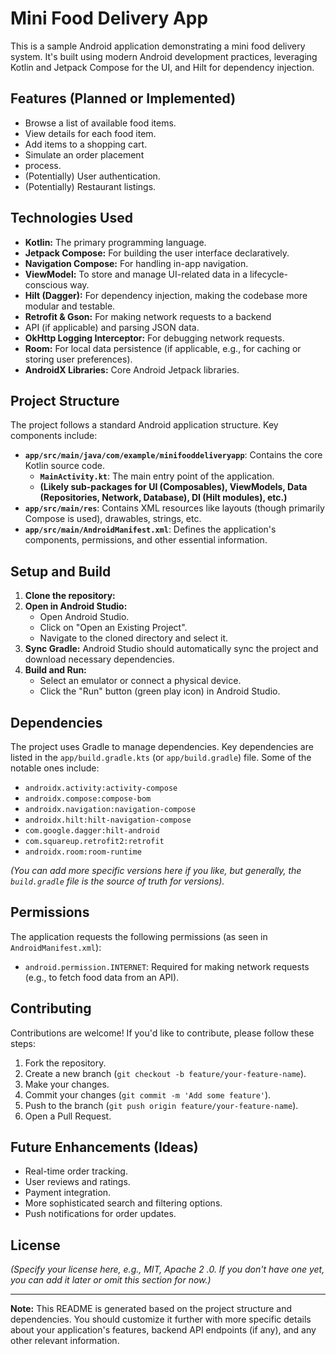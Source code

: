 # Mini Food Delivery App

This is a sample Android application demonstrating a mini food delivery system. It's built using modern Android development practices,
 leveraging Kotlin and Jetpack Compose for the UI, and Hilt for dependency injection.

## Features (Planned or Implemented)

*   Browse a list of available food items.
*   View details for each food item.
*   Add items to a shopping cart.
*   Simulate an order placement
*    process.
*   (Potentially) User authentication.
*   (Potentially) Restaurant listings.

## Technologies Used

*   **Kotlin:** The primary programming language.
*   **Jetpack Compose:** For building the user interface declaratively.
*   **Navigation Compose:** For handling in-app navigation.
*   **ViewModel:** To store and manage UI-related data in a lifecycle-conscious way.
*   **Hilt (Dagger):** For dependency injection, making the codebase more modular and testable.
*   **Retrofit & Gson:** For making network requests to a backend
*    API (if applicable) and parsing JSON data.
*   **OkHttp Logging Interceptor:** For debugging network requests.
*   **Room:** For local data persistence (if applicable, e.g., for caching or storing user preferences).
*   **AndroidX Libraries:** Core Android Jetpack libraries.

## Project Structure

The project follows a standard Android application structure. Key components include:

*   **`app/src/main/java/com/example/minifooddeliveryapp`**: Contains the core Kotlin source code.
    *   **`MainActivity.kt`**: The main entry point of the application.
    *   **(Likely sub-packages for UI (Composables), ViewModels, Data (Repositories, Network, Database), DI (Hilt modules), etc.)**
*   **`app/src/main/res`**: Contains XML resources like layouts (though primarily Compose is used), drawables, strings, etc.
*   **`app/src/main/AndroidManifest.xml`**: Defines the application's components, permissions, and other essential information.

## Setup and Build

1.  **Clone the repository:**
2.  **Open in Android Studio:**
    *   Open Android Studio.
    *   Click on "Open an Existing Project".
    *   Navigate to the cloned directory and select it.
3.  **Sync Gradle:** Android Studio should automatically sync the project and download necessary dependencies.
4.  **Build and Run:**
    *   Select an emulator or connect a physical device.
    *   Click the "Run" button (green play icon) in Android Studio.

## Dependencies

The project uses Gradle to manage dependencies. Key dependencies are listed in the `app/build.gradle.kts` (or `app/build.gradle`) file. Some of the notable ones include:

*   `androidx.activity:activity-compose`
*   `androidx.compose:compose-bom`
*   `androidx.navigation:navigation-compose`
*   `androidx.hilt:hilt-navigation-compose`
*   `com.google.dagger:hilt-android`
*   `com.squareup.retrofit2:retrofit`
*   `androidx.room:room-runtime`

*(You can add more specific versions here if you like, but generally, the `build.gradle` file is the source of truth for versions).*

## Permissions

The application requests the following permissions (as seen in `AndroidManifest.xml`):

*   `android.permission.INTERNET`: Required for making network requests (e.g., to fetch food data from an API).

## Contributing

Contributions are welcome! If you'd like to contribute, please follow these steps:

1.  Fork the repository.
2.  Create a new branch (`git checkout -b feature/your-feature-name`).
3.  Make your changes.
4.  Commit your changes (`git commit -m 'Add some feature'`).
5.  Push to the branch (`git push origin feature/your-feature-name`).
6.  Open a Pull Request.

## Future Enhancements (Ideas)

*   Real-time order tracking.
*   User reviews and ratings.
*   Payment integration.
*   More sophisticated search and filtering options.
*   Push notifications for order updates.

## License

*(Specify your license here, e.g., MIT, Apache 2
.0. If you don't have one yet, you can add it later or omit this section for now.)*

---

**Note:** This README is generated based on the project structure and dependencies. You should customize it further with more specific details about your application's features, backend API endpoints (if any), and any other relevant information.
